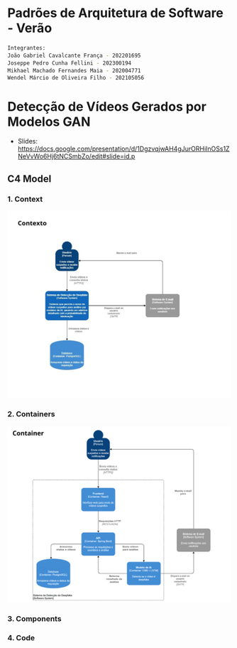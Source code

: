 # Padrões de Arquitetura de Software - Verão

```bash
Integrantes:
João Gabriel Cavalcante França - 202201695
Joseppe Pedro Cunha Fellini - 202300194
Mikhael Machado Fernandes Maia - 202004771
Wendel Márcio de Oliveira Filho - 202105056
```

# Detecção de Vídeos Gerados por Modelos GAN
* Slides: https://docs.google.com/presentation/d/1DgzvqjwAH4gJurORHiInOSs1ZNeVvWo6Hj6tNCSmbZo/edit#slide=id.p
  
## C4 Model

### 1. Context

<p align="center">
    <img src="images/C4_context.jpg" alt="Diagrama de Contexto" width="512"/>
<p>

### 2. Containers

<p align="center">
    <img src="images/C4_container.png" alt="Diagrama de Containers" width="512"/>
<p>

### 3. Components

### 4. Code
